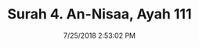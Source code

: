 ---
title       : "Surah 4. An-Nisaa, Ayah 111"
date        : 7/25/2018 2:53:02 PM
draft       : false
type        : "quran"
layout      : "compare"
BookCode    : "CMP"
SurahNumber : "4"
AyahNumber  : "111"
TotalAyah   : "176"
---